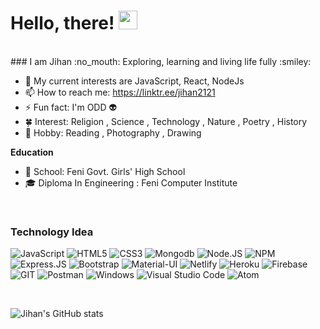 
# Hello, there! <img src="https://raw.githubusercontent.com/MartinHeinz/MartinHeinz/master/wave.gif" width="30px">
<br />
### I am Jihan :no_mouth:  
Exploring, learning and living life fully :smiley:  

- 🌱 My current interests are JavaScript, React, NodeJs 
- 📫 How to reach me: https://linktr.ee/jihan2121
- ⚡ Fun fact: I'm ODD :alien:
- :four_leaf_clover: Interest: Religion , Science , Technology , Nature , Poetry , History 
- :maple_leaf: Hobby: Reading , Photography , Drawing 

**Education**
- :school_satchel: School: Feni Govt. Girls' High School
- :mortar_board: Diploma In Engineering : Feni Computer Institute 

<br />

### Technology Idea 
![JavaScript](https://img.shields.io/badge/JavaScript-323330?style=for-the-badge&logo=javascript&logoColor=F7DF1E) ![HTML5](https://img.shields.io/badge/HTML5-E34F26?style=for-the-badge&logo=html5&logoColor=white) ![CSS3](https://img.shields.io/badge/CSS3-1572B6?style=for-the-badge&logo=css3&logoColor=white) ![Mongodb](https://img.shields.io/badge/MongoDB-4EA94B?style=for-the-badge&logo=mongodb&logoColor=white) ![Node.JS](https://img.shields.io/badge/Node.js-43853D?style=for-the-badge&logo=node.js&logoColor=white) ![NPM](https://img.shields.io/badge/npm-CB3837?style=for-the-badge&logo=npm&logoColor=white) ![Express.JS](https://img.shields.io/badge/Express.js-000000?style=for-the-badge&logo=express&logoColor=white) ![Bootstrap](https://img.shields.io/badge/Bootstrap-563D7C?style=for-the-badge&logo=bootstrap&logoColor=white) ![Material-UI](https://img.shields.io/badge/Material--UI-0081CB?style=for-the-badge&logo=material-ui&logoColor=white) ![Netlify](https://img.shields.io/badge/Netlify-00C7B7?style=for-the-badge&logo=netlify&logoColor=white) ![Heroku](https://img.shields.io/badge/Heroku-430098?style=for-the-badge&logo=heroku&logoColor=white) ![Firebase](https://img.shields.io/badge/firebase-ffca28?style=for-the-badge&logo=firebase&logoColor=black) ![GIT](https://img.shields.io/badge/Git-F05032?style=for-the-badge&logo=git&logoColor=white) ![Postman](https://img.shields.io/badge/Postman-FF6C37?style=for-the-badge&logo=Postman&logoColor=white) ![Windows](https://img.shields.io/badge/Windows-0078D6?style=for-the-badge&logo=windows&logoColor=white) ![Visual Studio Code](https://img.shields.io/badge/Visual_Studio_Code-0078D4?style=for-the-badge&logo=visual%20studio%20code&logoColor=white) ![Atom](https://img.shields.io/badge/Atom-66595C?style=for-the-badge&logo=Atom&logoColor=white)

<br />

![Jihan's GitHub stats](https://github-readme-stats.vercel.app/api?username=jihan212&count_private=true&show_icons=true&theme=vue-dark)
